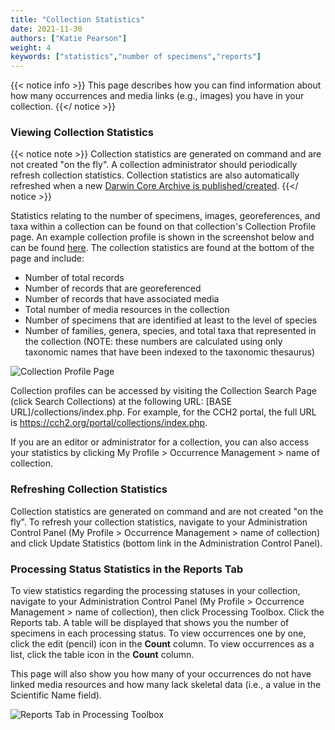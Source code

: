```yaml
---
title: "Collection Statistics"
date: 2021-11-30
authors: ["Katie Pearson"]
weight: 4
keywords: ["statistics","number of specimens","reports"]
---
```


{{< notice info >}}
  This page describes how you can find information about how many occurrences and media links (e.g., images) you have in your collection.
{{</ notice >}}

### Viewing Collection Statistics

{{< notice note >}}
  Collection statistics are generated on command and are not created "on the fly". A collection administrator should periodically refresh collection statistics. Collection statistics are also automatically refreshed when a new [Darwin Core Archive is published/created](https://biokic.github.io/symbiota-docs/coll_manager/data_publishing/dwc/).
{{</ notice >}}

Statistics relating to the number of specimens, images, georeferences, and taxa within a collection can be found on that collection's Collection Profile page. An example collection profile is shown in the screenshot below and can be found [here](https://cch2.org/portal/collections/misc/collprofiles.php?collid=12). The collection statistics are found at the bottom of the page and include:
* Number of total records
* Number of records that are georeferenced
* Number of records that have associated media
* Total number of media resources in the collection
* Number of specimens that are identified at least to the level of species
* Number of families, genera, species, and total taxa that represented in the collection (NOTE: these numbers are calculated using only taxonomic names that have been indexed to the taxonomic thesaurus)

![Collection Profile Page](/symbiota-docs/images/collprofile.PNG)

Collection profiles can be accessed by visiting the Collection Search Page (click Search Collections) at the following URL: [BASE URL]/collections/index.php. For example, for the CCH2 portal, the full URL is https://cch2.org/portal/collections/index.php.

If you are an editor or administrator for a collection, you can also access your statistics by clicking My Profile > Occurrence Management > name of collection.

### Refreshing Collection Statistics

Collection statistics are generated on command and are not created "on the fly". To refresh your collection statistics, navigate to your Administration Control Panel (My Profile > Occurrence Management > name of collection) and click Update Statistics (bottom link in the Administration Control Panel).

### Processing Status Statistics in the Reports Tab

To view statistics regarding the processing statuses in your collection, navigate to your Administration Control Panel (My Profile > Occurrence Management > name of collection), then click Processing Toolbox. Click the Reports tab. A table will be displayed that shows you the number of specimens in each processing status. To view occurrences one by one, click the edit (pencil) icon in the **Count** column. To view occurrences as a list, click the table icon in the **Count** column.

This page will also show you how many of your occurrences do not have linked media resources and how many lack skeletal data (i.e., a value in the Scientific Name field).

![Reports Tab in Processing Toolbox](/symbiota-docs/images/reportstab.PNG)
